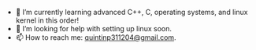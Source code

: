 - 🌱 I’m currently learning advanced C++, C, operating systems, and linux kernel in this order!
- 🤔 I’m looking for help with setting up linux soon.
- 📫 How to reach me: quintinp311204@gmail.com.
<!--
**QuintinPeterson/QuintinPeterson** is a ✨ _special_ ✨ repository because its `README.md` (this file) appears on your GitHub profile.

Here are some ideas to get you started:

- 🔭 I’m currently working on ...
🌱 I’m currently learning advanced C++, C, operating systems, and linux kernel in this order!
- 👯 I’m looking to collaborate on ...
- 🤔 I’m looking for help with ...
- 💬 Ask me about ...
- 📫 How to reach me: ...
- 😄 Pronouns: ...
- ⚡ Fun fact: ...
-->
